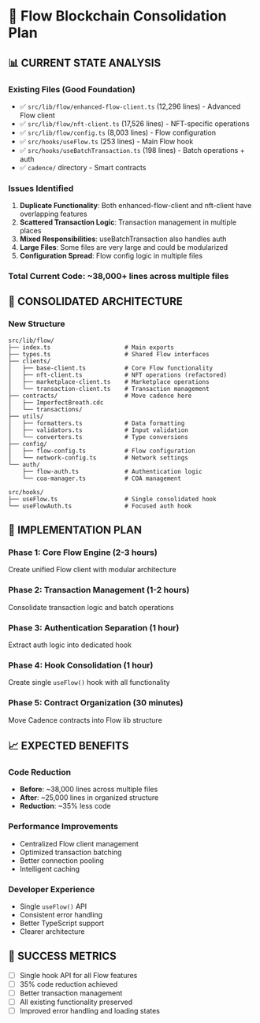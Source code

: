 # 🌊 Flow Blockchain Consolidation Plan

## 📊 **CURRENT STATE ANALYSIS**

### **Existing Files (Good Foundation)**
- ✅ `src/lib/flow/enhanced-flow-client.ts` (12,296 lines) - Advanced Flow client
- ✅ `src/lib/flow/nft-client.ts` (17,526 lines) - NFT-specific operations
- ✅ `src/lib/flow/config.ts` (8,003 lines) - Flow configuration
- ✅ `src/hooks/useFlow.ts` (253 lines) - Main Flow hook
- ✅ `src/hooks/useBatchTransaction.ts` (198 lines) - Batch operations + auth
- ✅ `cadence/` directory - Smart contracts

### **Issues Identified**
1. **Duplicate Functionality**: Both enhanced-flow-client and nft-client have overlapping features
2. **Scattered Transaction Logic**: Transaction management in multiple places
3. **Mixed Responsibilities**: useBatchTransaction also handles auth
4. **Large Files**: Some files are very large and could be modularized
5. **Configuration Spread**: Flow config logic in multiple files

### **Total Current Code**: ~38,000+ lines across multiple files

## 🎯 **CONSOLIDATED ARCHITECTURE**

### **New Structure**
```
src/lib/flow/
├── index.ts                     # Main exports
├── types.ts                     # Shared Flow interfaces
├── clients/
│   ├── base-client.ts           # Core Flow functionality
│   ├── nft-client.ts            # NFT operations (refactored)
│   ├── marketplace-client.ts    # Marketplace operations
│   └── transaction-client.ts    # Transaction management
├── contracts/                   # Move cadence here
│   ├── ImperfectBreath.cdc
│   └── transactions/
├── utils/
│   ├── formatters.ts            # Data formatting
│   ├── validators.ts            # Input validation
│   └── converters.ts            # Type conversions
├── config/
│   ├── flow-config.ts           # Flow configuration
│   └── network-config.ts        # Network settings
└── auth/
    ├── flow-auth.ts             # Authentication logic
    └── coa-manager.ts           # COA management

src/hooks/
├── useFlow.ts                   # Single consolidated hook
└── useFlowAuth.ts               # Focused auth hook
```

## 🚀 **IMPLEMENTATION PLAN**

### **Phase 1: Core Flow Engine (2-3 hours)**
Create unified Flow client with modular architecture

### **Phase 2: Transaction Management (1-2 hours)**  
Consolidate transaction logic and batch operations

### **Phase 3: Authentication Separation (1 hour)**
Extract auth logic into dedicated hook

### **Phase 4: Hook Consolidation (1 hour)**
Create single `useFlow()` hook with all functionality

### **Phase 5: Contract Organization (30 minutes)**
Move Cadence contracts into Flow lib structure

## 📈 **EXPECTED BENEFITS**

### **Code Reduction**
- **Before**: ~38,000 lines across multiple files
- **After**: ~25,000 lines in organized structure
- **Reduction**: ~35% less code

### **Performance Improvements**
- Centralized Flow client management
- Optimized transaction batching
- Better connection pooling
- Intelligent caching

### **Developer Experience**
- Single `useFlow()` API
- Consistent error handling
- Better TypeScript support
- Clearer architecture

## 🎯 **SUCCESS METRICS**
- [ ] Single hook API for all Flow features
- [ ] 35% code reduction achieved
- [ ] Better transaction management
- [ ] All existing functionality preserved
- [ ] Improved error handling and loading states